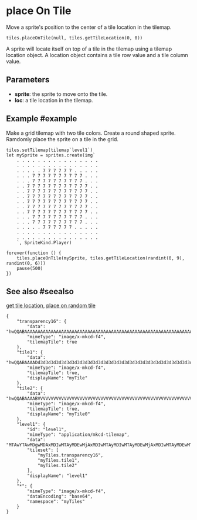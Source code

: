 # place On Tile

Move a sprite's position to the center of a tile location in the tilemap.

```sig
tiles.placeOnTile(null, tiles.getTileLocation(0, 0))
```

A sprite will locate itself on top of a tile in the tilemap using a tilemap location object. A location object contains a tile row value and a tile column value.

## Parameters

* **sprite**: the sprite to move onto the tile.
* **loc**: a tile location in the tilemap.

## Example #example

Make a grid tilemap with two tile colors. Create a round shaped sprite. Ramdomly place the sprite on a tile in the grid.

```blocks
tiles.setTilemap(tilemap`level1`)
let mySprite = sprites.create(img`
    . . . . . . . . . . . . . . . . 
    . . . . . . . . . . . . . . . . 
    . . . . . 7 7 7 7 7 7 . . . . . 
    . . . 7 7 7 7 7 7 7 7 7 7 . . . 
    . . . 7 7 7 7 7 7 7 7 7 7 . . . 
    . . 7 7 7 7 7 7 7 7 7 7 7 7 . . 
    . . 7 7 7 7 7 7 7 7 7 7 7 7 . . 
    . . 7 7 7 7 7 7 7 7 7 7 7 7 . . 
    . . 7 7 7 7 7 7 7 7 7 7 7 7 . . 
    . . 7 7 7 7 7 7 7 7 7 7 7 7 . . 
    . . 7 7 7 7 7 7 7 7 7 7 7 7 . . 
    . . . 7 7 7 7 7 7 7 7 7 7 . . . 
    . . . 7 7 7 7 7 7 7 7 7 7 . . . 
    . . . . . 7 7 7 7 7 7 . . . . . 
    . . . . . . . . . . . . . . . . 
    . . . . . . . . . . . . . . . . 
    `, SpriteKind.Player)

forever(function () {
    tiles.placeOnTile(mySprite, tiles.getTileLocation(randint(0, 9), randint(0, 6)))
    pause(500)
})
```

## See also #seealso

[get tile location](/reference/scene/get-tile-location),
[place on random tile](/reference/scene/place-on-random-tile)

```jres
{
    "transparency16": {
        "data": "hwQQABAAAAAAAAAAAAAAAAAAAAAAAAAAAAAAAAAAAAAAAAAAAAAAAAAAAAAAAAAAAAAAAAAAAAAAAAAAAAAAAAAAAAAAAAAAAAAAAAAAAAAAAAAAAAAAAAAAAAAAAAAAAAAAAAAAAAAAAAAAAAAAAAAAAAAAAAAAAAAAAAAAAAAAAAAAAAAAAA==",
        "mimeType": "image/x-mkcd-f4",
        "tilemapTile": true
    },
    "tile1": {
        "data": "hwQQABAAAADd3d3d3d3d3d3d3d3d3d3d3d3d3d3d3d3d3d3d3d3d3d3d3d3d3d3d3d3d3d3d3d3d3d3d3d3d3d3d3d3d3d3d3d3d3d3d3d3d3d3d3d3d3d3d3d3d3d3d3d3d3d3d3d3d3d3d3d3d3d3d3d3d3d3d3d3d3d3d3d3d3d3d3d3d3Q==",
        "mimeType": "image/x-mkcd-f4",
        "tilemapTile": true,
        "displayName": "myTile"
    },
    "tile2": {
        "data": "hwQQABAAAABVVVVVVVVVVVVVVVVVVVVVVVVVVVVVVVVVVVVVVVVVVVVVVVVVVVVVVVVVVVVVVVVVVVVVVVVVVVVVVVVVVVVVVVVVVVVVVVVVVVVVVVVVVVVVVVVVVVVVVVVVVVVVVVVVVVVVVVVVVVVVVVVVVVVVVVVVVVVVVVVVVVVVVVVVVQ==",
        "mimeType": "image/x-mkcd-f4",
        "tilemapTile": true,
        "displayName": "myTile0"
    },
    "level1": {
        "id": "level1",
        "mimeType": "application/mkcd-tilemap",
        "data": "MTAwYTAwMDgwMDAxMDIwMTAyMDEwMjAxMDIwMTAyMDIwMTAyMDEwMjAxMDIwMTAyMDEwMTAyMDEwMjAxMDIwMTAyMDEwMjAyMDEwMjAxMDIwMTAyMDEwMjAxMDEwMjAxMDIwMTAyMDEwMjAxMDIwMjAxMDIwMTAyMDEwMjAxMDIwMTAxMDIwMTAyMDEwMjAxMDIwMTAyMDIwMTAyMDEwMjAxMDIwMTAyMDEwMDAwMDAwMDAwMDAwMDAwMDAwMDAwMDAwMDAwMDAwMDAwMDAwMDAwMDAwMDAwMDAwMDAwMDAwMDAwMDAwMDAwMDAwMDAwMDAwMDAwMDAwMA==",
        "tileset": [
            "myTiles.transparency16",
            "myTiles.tile1",
            "myTiles.tile2"
        ],
        "displayName": "level1"
    },
    "*": {
        "mimeType": "image/x-mkcd-f4",
        "dataEncoding": "base64",
        "namespace": "myTiles"
    }
}
```